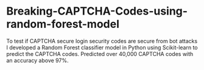 # Breaking-CAPTCHA-Codes-using-random-forest-model
To test if CAPTCHA secure login security codes are secure from bot attacks  I developed a Random Forest classifier model in Python using Scikit-learn to predict the CAPTCHA codes. Predicted over 40,000 CAPTCHA codes with an accuracy above 97%.
